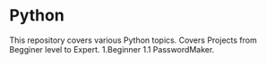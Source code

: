 # Python
This repository covers various Python topics.
Covers Projects from Begginer level to Expert.
  1.Beginner
    1.1 PasswordMaker.
        
    


